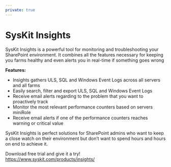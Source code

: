 ```yaml
---
private: true
---
```

# SysKit Insights

SysKit Insights is a powerful tool for monitoring and troubleshooting your SharePoint environment. It combines all the features necessary for keeping you farms healthy and even alerts you in real-time if something goes wrong

**Features:**

* Insights gathers ULS, SQL and Windows Event Logs across all servers and all farms
* Easily search, filter and export ULS, SQL and Windows Event Logs
* Receive email alerts regarding to the problem that you want to proactively track
* Monitor the most relevant performance counters based on servers miniRole
* Receive email alerts if one of the performance counters reaches warning or critical value

SysKit Insights is perfect solutions for SharePoint admins who want to keep a close watch on their environment but don’t want to spend hours and hours on end to achieve it.

Download free trial and give it a try! https://www.syskit.com/products/insights/
